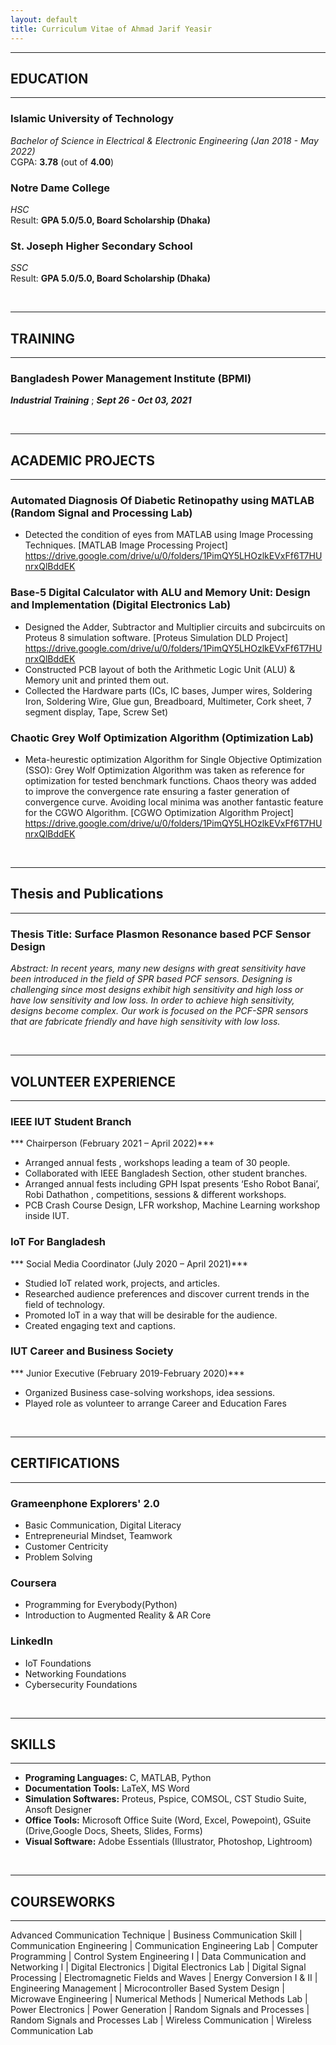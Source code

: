 ```yaml
---
layout: default
title: Curriculum Vitae of Ahmad Jarif Yeasir
---
```


---
## EDUCATION
---
### Islamic University of Technology  
*Bachelor of Science in Electrical & Electronic Engineering (Jan 2018 - May 2022)*  
CGPA: **3.78** (out of **4.00**) 

### Notre Dame College
*HSC*  
Result: **GPA 5.0/5.0, Board Scholarship (Dhaka)**

### St. Joseph Higher Secondary School
*SSC*  
Result: **GPA 5.0/5.0, Board Scholarship (Dhaka)**

<br />

---
## TRAINING
---

### Bangladesh Power Management Institute (BPMI)
***Industrial Training*** ; ***Sept 26 - Oct 03, 2021***

<br />

---
## ACADEMIC PROJECTS
---

### Automated Diagnosis Of Diabetic Retinopathy using MATLAB (Random Signal and Processing Lab)

* Detected the condition of eyes from MATLAB using Image Processing Techniques. [MATLAB Image Processing Project] <https://drive.google.com/drive/u/0/folders/1PimQY5LHOzlkEVxFf6T7HUnrxQlBddEK>

### Base-5 Digital Calculator with ALU and Memory Unit: Design and Implementation (Digital Electronics Lab)

* Designed the Adder, Subtractor and Multiplier circuits and subcircuits on Proteus 8 simulation software. [Proteus Simulation DLD Project] <https://drive.google.com/drive/u/0/folders/1PimQY5LHOzlkEVxFf6T7HUnrxQlBddEK>
* Constructed PCB layout of both the Arithmetic Logic Unit (ALU) & Memory unit and printed them out.
* Collected the Hardware parts (ICs, IC bases, Jumper wires, Soldering Iron, Soldering Wire, Glue gun, Breadboard, Multimeter, Cork sheet, 7 segment display, Tape, Screw Set)

### Chaotic Grey Wolf Optimization Algorithm (Optimization Lab)

* Meta-heurestic optimization Algorithm for Single Objective Optimization (SSO):
Grey Wolf Optimization Algorithm was taken as reference for optimization for tested benchmark functions. Chaos theory was added to improve the convergence rate ensuring a faster generation of convergence curve. Avoiding local minima was another fantastic feature for the CGWO Algorithm. [CGWO Optimization Algorithm Project]
<https://drive.google.com/drive/u/0/folders/1PimQY5LHOzlkEVxFf6T7HUnrxQlBddEK>

<br />

---
## Thesis and Publications
---
### Thesis Title: Surface Plasmon Resonance based PCF Sensor Design  
*Abstract: In recent years, many new designs with great sensitivity have been introduced in the field of SPR based PCF sensors. Designing is challenging since most designs exhibit high sensitivity and high loss or have low sensitivity and low loss. In order to achieve high sensitivity, designs become complex. Our work is focused on the PCF-SPR sensors that are fabricate friendly and have high sensitivity with low loss.*  

<br />
 
 ---
## VOLUNTEER EXPERIENCE
---

### IEEE IUT Student Branch
*** Chairperson                    (February 2021 – April 2022)***
 
* Arranged annual fests , workshops leading a team of 30 people.
* Collaborated with IEEE Bangladesh Section, other student branches.
* Arranged annual fests including GPH Ispat presents ‘Esho Robot Banai’, Robi Dathathon , competitions, sessions & different workshops. 
* PCB Crash Course Design, LFR workshop, Machine Learning workshop inside IUT.


### IoT For Bangladesh               
*** Social Media Coordinator        (July 2020 – April 2021)***
 
* Studied IoT related work, projects, and articles.
* Researched audience preferences and discover current trends in the field of technology.
* Promoted IoT in a way that will be desirable for the audience.
* Created engaging text and captions.

### IUT Career and Business Society
*** Junior Executive                (February 2019-February 2020)***

* Organized Business case-solving workshops, idea sessions.
* Played role as volunteer to arrange Career and Education Fares

<br />

---
## CERTIFICATIONS
---

### Grameenphone Explorers' 2.0

* Basic Communication, Digital Literacy
* Entrepreneurial Mindset, Teamwork
* Customer Centricity
* Problem Solving

### Coursera

* Programming for Everybody(Python)
* Introduction to Augmented Reality & AR Core

### LinkedIn

* IoT Foundations
* Networking Foundations
* Cybersecurity Foundations

<br />

---
## SKILLS  
---
* **Programing Languages:**  C, MATLAB, Python
* **Documentation Tools:** LaTeX, MS Word
* **Simulation Softwares:** Proteus, Pspice, COMSOL, CST Studio Suite, Ansoft Designer
* **Office Tools:** Microsoft Office Suite (Word, Excel, Powepoint), GSuite (Drive,Google Docs, Sheets, Slides, Forms)
* **Visual Software:** Adobe Essentials (Illustrator, Photoshop, Lightroom)

<br />

---
## COURSEWORKS
---
Advanced Communication Technique &#124; Business Communication Skill &#124; Communication Engineering &#124; Communication Engineering Lab &#124; 
Computer Programming &#124; Control System Engineering I &#124; Data Communication and Networking I &#124; Digital Electronics &#124; Digital Electronics Lab &#124;
Digital Signal Processing &#124; Electromagnetic Fields and Waves &#124; Energy Conversion I & II &#124; Engineering Management &#124; 
Microcontroller Based System Design &#124; Microwave Engineering &#124; Numerical Methods &#124; Numerical Methods Lab &#124; 
Power Electronics &#124; Power Generation &#124; Random Signals and Processes &#124; Random Signals and Processes Lab &#124; 
Wireless Communication &#124; Wireless Communication Lab
